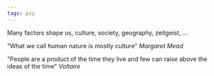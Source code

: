 ```yaml
---
tags: psy
---
```


Many factors shape us, culture, society, geography, zeitgeist, ...  

"What we call human nature is mostly culture"  _Margaret Mead_ 

"People are a product of the time they live and few can raise above the ideas of the time" _Voltaire_ 
